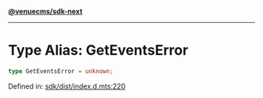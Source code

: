 [**@venuecms/sdk-next**](../Index.md)

***

# Type Alias: GetEventsError

```ts
type GetEventsError = unknown;
```

Defined in: [sdk/dist/index.d.mts:220](https://github.com/venuecms/sdk/blob/dfe07bbbcbeec8ddfda43f5a7fc98ecc9dc8ce66/packages/sdk/dist/index.d.mts#L220)
